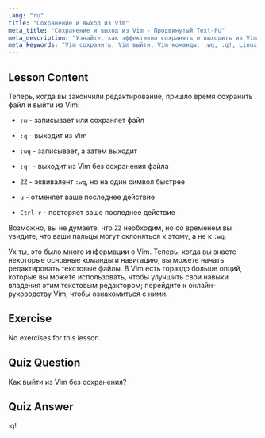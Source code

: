 ```yaml
---
lang: "ru"
title: "Сохранение и выход из Vim"
meta_title: "Сохранение и выход из Vim - Продвинутый Text-Fu"
meta_description: "Узнайте, как эффективно сохранять и выходить из Vim с помощью основных команд, таких как :w, :q и :wq. Освойте базовые операции Vim для эффективного редактирования текста."
meta_keywords: "Vim сохранить, Vim выйти, Vim команды, :wq, :q!, Linux текстовый редактор, Vim учебник, Vim для начинающих"
---
```


## Lesson Content

Теперь, когда вы закончили редактирование, пришло время сохранить файл и выйти из Vim:

- `:w` - записывает или сохраняет файл
- `:q` - выходит из Vim
- `:wq` - записывает, а затем выходит
- `:q!` - выходит из Vim без сохранения файла
- `ZZ` - эквивалент `:wq`, но на один символ быстрее

- `u` - отменяет ваше последнее действие
- `Ctrl-r` - повторяет ваше последнее действие

Возможно, вы не думаете, что `ZZ` необходим, но со временем вы увидите, что ваши пальцы могут склоняться к этому, а не к `:wq`.

Ух ты, это было много информации о Vim. Теперь, когда вы знаете некоторые основные команды и навигацию, вы можете начать редактировать текстовые файлы. В Vim есть гораздо больше опций, которые вы можете использовать, чтобы улучшить свои навыки владения этим текстовым редактором; перейдите к онлайн-руководству Vim, чтобы ознакомиться с ними.

## Exercise

No exercises for this lesson.

## Quiz Question

Как выйти из Vim без сохранения?

## Quiz Answer

:q!
